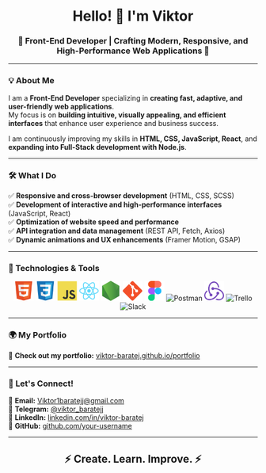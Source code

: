 <h1 align="center">Hello! 👋 I'm Viktor</h1>

<h3 align="center">🚀 Front-End Developer | Crafting Modern, Responsive, and High-Performance Web Applications 🚀</h3>

---

### **💡 About Me**
I am a **Front-End Developer** specializing in **creating fast, adaptive, and user-friendly web applications**.  
My focus is on **building intuitive, visually appealing, and efficient interfaces** that enhance user experience and business success.  

I am continuously improving my skills in **HTML, CSS, JavaScript, React**, and **expanding into Full-Stack development with Node.js**.

---

### **🛠 What I Do**
✅ **Responsive and cross-browser development** (HTML, CSS, SCSS)  
✅ **Development of interactive and high-performance interfaces** (JavaScript, React)  
✅ **Optimization of website speed and performance**  
✅ **API integration and data management** (REST API, Fetch, Axios)  
✅ **Dynamic animations and UX enhancements** (Framer Motion, GSAP)  

---

### **📌 Technologies & Tools**
<p align="center">
  <img src="https://raw.githubusercontent.com/devicons/devicon/master/icons/html5/html5-original.svg" alt="HTML5" width="40" height="40"/>
  <img src="https://raw.githubusercontent.com/devicons/devicon/master/icons/css3/css3-original.svg" alt="CSS3" width="40" height="40"/>
  <img src="https://raw.githubusercontent.com/devicons/devicon/master/icons/javascript/javascript-original.svg" alt="JavaScript" width="40" height="40"/>
  <img src="https://raw.githubusercontent.com/devicons/devicon/master/icons/react/react-original.svg" alt="React" width="40" height="40"/>
  <img src="https://raw.githubusercontent.com/devicons/devicon/master/icons/nodejs/nodejs-original.svg" alt="Node.js" width="40" height="40"/>
  <img src="https://raw.githubusercontent.com/devicons/devicon/master/icons/git/git-original.svg" alt="Git" width="40" height="40"/>
  <img src="https://raw.githubusercontent.com/devicons/devicon/master/icons/figma/figma-original.svg" alt="Figma" width="40" height="40"/>
  <img src="https://www.vectorlogo.zone/logos/getpostman/getpostman-icon.svg" alt="Postman" width="40" height="40"/>
  <img src="https://raw.githubusercontent.com/devicons/devicon/master/icons/redux/redux-original.svg" alt="Redux" width="40" height="40"/>
  <img src="https://www.vectorlogo.zone/logos/trello/trello-icon.svg" alt="Trello" width="40" height="40"/>
  <img src="https://www.vectorlogo.zone/logos/slack/slack-icon.svg" alt="Slack" width="40" height="40"/>
</p>

---

### **🌍 My Portfolio**
🔗 **Check out my portfolio:** [viktor-baratej.github.io/portfolio](https://viktor-baratej.github.io/portfolio/)  

---

### **🤝 Let's Connect!**
📩 **Email:** [Viktor1baratejj@gmail.com](mailto:Viktor1baratejj@gmail.com)  
💬 **Telegram:** [@viktor_baratejj](https://t.me/viktor_baratejj)  
📌 **LinkedIn:** [linkedin.com/in/viktor-baratej](https://www.linkedin.com/in/viktor-baratej/)  
📌 **GitHub:** [github.com/your-username](https://github.com/Viktor-Baratej)

---

<h2 align="center">⚡ Create. Learn. Improve. ⚡</h2>
